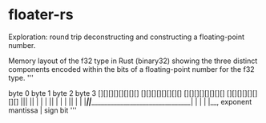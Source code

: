 # floater-rs
Exploration: round trip deconstructing and constructing a floating-point number.

Memory layout of the f32 type in Rust (binary32) showing the three distinct
components encoded within the bits of a floating-point number for the f32 type.
'''

byte 0           byte 1           byte 2           byte 3
[][][][][][][][] [][][][][][][][] [][][][][][][][] [][][][][][][][]
|||               ||                                              |
| |               ||                                              |
| |               ||                                              |
| |_______________||______________________________________________|
|         |                                 |
|__,   exponent                          mantissa
   |
sign bit
'''
